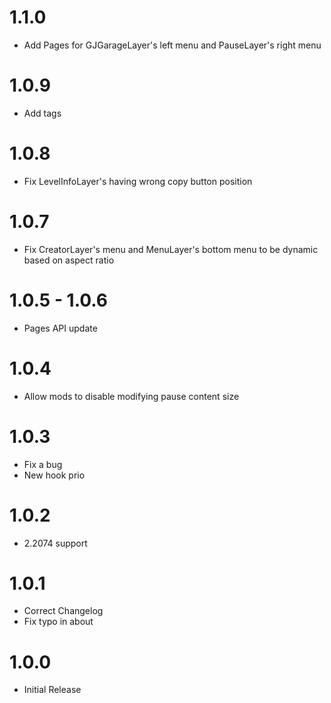 # 1.1.0
- Add Pages for GJGarageLayer's left menu and PauseLayer's right menu

# 1.0.9
- Add tags

# 1.0.8
- Fix LevelInfoLayer's having wrong copy button position

# 1.0.7
- Fix CreatorLayer's menu and MenuLayer's bottom menu to be dynamic based on aspect ratio

# 1.0.5 - 1.0.6
- Pages API update

# 1.0.4
- Allow mods to disable modifying pause content size

# 1.0.3
- Fix a bug
- New hook prio

# 1.0.2
- 2.2074 support

# 1.0.1
- Correct Changelog
- Fix typo in about

# 1.0.0
- Initial Release
